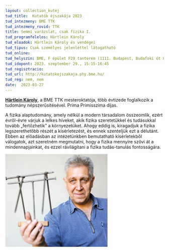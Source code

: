 ```yaml
---
layout: collection_kutej
tud_title:  Kutatók éjszakája 2023
tud_intezmeny: BME TTK
tud_intezmeny_rovid: TTK
title: Semmi varázslat, csak fizika I.
tud_programfelelos: Härtlein Károly
tud_eloadok: Härtlein Károly és vendégei
tud_tipus: Csak személyes jelenléttel látogatható
tud_online: 
tud_helyszin: BME, F épület F29 tanterem (1111. Budapest, Budafoki út 8.)
tud_idopont: 2023. szeptember 29., 15:15-16:45
tud_regisztracio: 
tud_url: http://kutatokejszakaja.phy.bme.hu/
tud_reg: nem, nem
date:  2023-03-27
---
```


[**Härtlein Károly**](https://hu.wikipedia.org/wiki/H%C3%A4rtlein_K%C3%A1roly), a BME TTK mesteroktatója, több évtizede foglalkozik a tudomány népszerűsítésével. Príma Primisszima díjas. 



A fizika alaptudomány, amely nélkül a modern társadalom összeomlik, ezért évről-évre várjuk a lelkes híveket, akik fizika szeretetükkel és tudásukkal tovább „fertőzhetik” a környezetüket. Ahogy eddig is, kiragadjuk a fizika legszerethetőbb részét a kísérletezést, és ennek szenteljük ezt a délutánt. Ebben az előadásban az intézetünkben bemutatható kísérletekből válogatok, azt szeretném megmutatni, hogy a fizika mennyire szövi át a mindennapjainkat, és ezzel rávilágítani a fizika tudás-tanulás fontosságára.

![Semmi varázslat, csak fizika I.](images/semmi-varazslat-csak-fizika-1.jpg)
